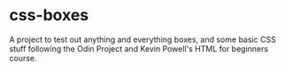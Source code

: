 # css-boxes

A project to test out anything and everything boxes, and some basic CSS stuff following the Odin Project and Kevin Powell's HTML for beginners course.